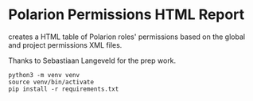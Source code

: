 # Polarion Permissions HTML Report

creates a HTML table of Polarion roles' permissions
based on the global and project permissions XML files.

Thanks to Sebastiaan Langeveld for the prep work.

```
python3 -m venv venv
source venv/bin/activate
pip install -r requirements.txt
```